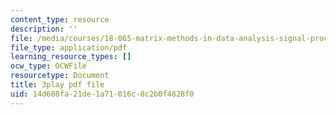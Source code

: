```yaml
---
content_type: resource
description: ''
file: /media/courses/18-065-matrix-methods-in-data-analysis-signal-processing-and-machine-learning-spring-2018/14d608fa21de1a71016c8c2b0f4828f0_t36jZG07MYc.pdf
file_type: application/pdf
learning_resource_types: []
ocw_type: OCWFile
resourcetype: Document
title: 3play pdf file
uid: 14d608fa-21de-1a71-016c-8c2b0f4828f0
---
```

